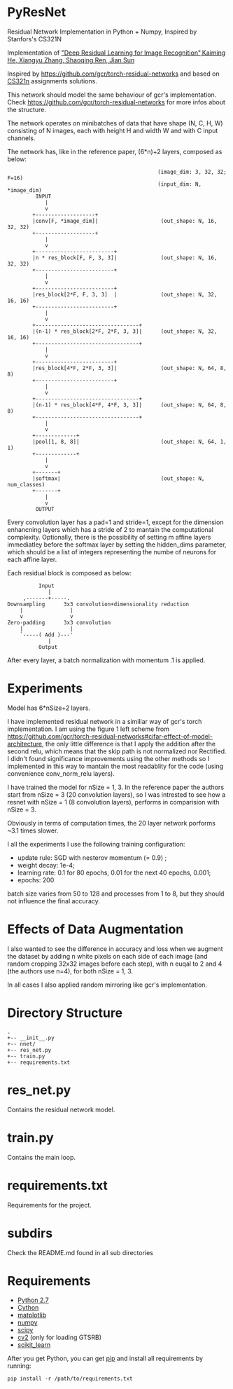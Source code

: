 # PyResNet

Residual Network Implementation in Python + Numpy, Inspired by Stanfors's CS321N

Implementation of ["Deep Residual Learning for Image Recognition",Kaiming
He, Xiangyu Zhang, Shaoqing Ren, Jian Sun](http://arxiv.org/abs/1512.03385)

Inspired by https://github.com/gcr/torch-residual-networks and based on [CS321n](http://cs231n.github.io/) assignments solutions.

This network should model the same behaviour of gcr's implementation.
Check https://github.com/gcr/torch-residual-networks for more infos about the structure.

The network operates on minibatches of data that have shape (N, C, H, W)
consisting of N images, each with height H and width W and with C input
channels.

The network has, like in the reference paper, (6*n)+2 layers,
composed as below:

			                                        (image_dim: 3, 32, 32; F=16)
			                                        (input_dim: N, *image_dim)
			 INPUT
			    |
			    v
			+-------------------+
			|conv[F, *image_dim]|                    (out_shape: N, 16, 32, 32)
			+-------------------+
			    |
			    v
			+-------------------------+
			|n * res_block[F, F, 3, 3]|              (out_shape: N, 16, 32, 32)
			+-------------------------+
			    |
			    v
			+-------------------------+
			|res_block[2*F, F, 3, 3]  |              (out_shape: N, 32, 16, 16)
			+-------------------------+
			    |
			    v
			+---------------------------------+
			|(n-1) * res_block[2*F, 2*F, 3, 3]|      (out_shape: N, 32, 16, 16)
			+---------------------------------+
			    |
			    v
			+-------------------------+
			|res_block[4*F, 2*F, 3, 3]|              (out_shape: N, 64, 8, 8)
			+-------------------------+
			    |
			    v
			+---------------------------------+
			|(n-1) * res_block[4*F, 4*F, 3, 3]|      (out_shape: N, 64, 8, 8)
			+---------------------------------+
			    |
			    v
			+-------------+
			|pool[1, 8, 8]|                          (out_shape: N, 64, 1, 1)
			+-------------+
			    |
			    v
			+-------+
			|softmax|                                (out_shape: N, num_classes)
			+-------+
			    |
			    v
			 OUTPUT

Every convolution layer has a pad=1 and stride=1, except for the dimension
enhancning layers which has a stride of 2 to mantain the computational
complexity.
Optionally, there is the possibility of setting m affine layers immediatley before the softmax layer by setting the hidden_dims parameter, which should be a list of integers representing the numbe of neurons for each affine layer.

Each residual block is composed as below:

	          Input
	             |
	     ,-------+-----.
	Downsampling      3x3 convolution+dimensionality reduction
	    |               |
	    v               v
	Zero-padding      3x3 convolution
	    |               |
	    `-----( Add )---'
	             |
	          Output

After every layer, a batch normalization with momentum .1 is applied.

# Experiments

Model has 6*nSize+2 layers. 

I have implemented residual network in a similiar way of gcr's torch implementation. I am using the figure 1 left scheme from https://github.com/gcr/torch-residual-networks#cifar-effect-of-model-architecture, the only little difference is that I apply the addition after the second relu, which means that the skip path is not normalized nor Rectified. I didn't found significance improvements using the other methods so I implemented in this way to mantain the most readablity for the code (using convenience conv_norm_relu layers). 

I have trained the model for nSize = 1, 3. In the reference paper the authors start from nSize = 3 (20 convolution layers), so I was intrested to see how a resnet with nSize = 1 (8 convolution layers), performs in comparision with nSize = 3.

Obviously in terms of computation times, the 20 layer network porforms ~3.1 times slower.

I all the experiments I use the following training configuration:

- update rule: SGD with nesterov momentum (= 0.9) ;
- weight decay: 1e-4;
- learning rate: 0.1 for 80 epochs, 0.01 for the next 40 epochs, 0.001;
- epochs: 200

batch size varies from 50 to 128 and processes from 1 to 8, but they should not influence the final accuracy.

# Effects of Data Augmentation

I also wanted to see the difference in accuracy and loss when we augment the dataset by adding n white pixels on each side of each image (and random cropping 32x32 images before each step), with n euqal to 2 and 4 (the authors use n=4), for both nSize = 1, 3.

In all cases I also applied random mirroring like gcr's implementation.

# Directory Structure
	.
	+-- __init__.py
	+-- nnet/
	+-- res_net.py
	+-- train.py
	+-- requirements.txt

# res_net.py

Contains the residual network model.

# train.py

Contains the main loop.

# requirements.txt

Requirements for the project.

# subdirs

Check the README.md found in all sub directories

# Requirements

- [Python 2.7](https://www.python.org/)
- [Cython](cython.org/)
- [matplotlib](matplotlib.org/)
- [numpy](www.numpy.org/)
- [scipy](www.scipy.org/)
- [cv2](opencv.org) (only for loading GTSRB)
- [scikit_learn](scikit-learn.org/)

After you get Python, you can get [pip](https://pypi.python.org/pypi/pip) and install all requirements by running:
	
	pip install -r /path/to/requirements.txt


